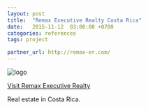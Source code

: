 ```yaml
---
layout: post
title:  "Remax Executive Realty Costa Rica"
date:   2015-11-12  03:00:00 +0700
categories: references
tags: project

partner_url: http://remax-er.com/
---
```


![logo](http://remax-er.com/logo.png)

<!--more-->

[Visit Remax Executive Realty ](http://remax-er.com/)

Real estate in Costa Rica.